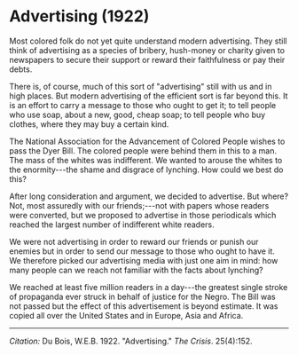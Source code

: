 <!--
title:   Advertising
author:  Du Bois, W.E.B.
journal: The Crisis
year:    1922   
volume:  25
issue:   4
pages:   152
-->

# Advertising (1922)

Most colored folk do not yet quite understand modern advertising. They still think of advertising as a species of bribery, hush-money or charity given to newspapers to secure their support or reward their faithfulness or pay their debts.

There is, of course, much of this sort of "advertising" still with us and in high places. But modern advertising of the efficient sort is far beyond this. It is an effort to carry a message to those who ought to get it; to tell people who use soap, about a new, good, cheap soap; to tell people who buy clothes, where they may buy a certain kind. 

The National Association for the Advancement of Colored People wishes to pass the Dyer Bill. The colored people were behind them in this to a man. The mass of the whites was indifferent. We wanted to arouse the whites to the enormity---the shame and disgrace of lynching. How could we best do this?

After long consideration and argument, we decided to advertise. But where? Not, most assuredly with our friends;---not with papers whose readers were converted, but we proposed to advertise in those periodicals which reached the largest number of indifferent white readers. 

We were not advertising in order to reward our friends or punish our enemies but in order to send our message to those who ought to have it. We therefore picked our advertising media with just one aim in mind: how many people can we reach not familiar with the facts about lynching? 

We reached at least five million readers in a day---the greatest single stroke of propaganda ever struck in behalf of justice for the Negro. The Bill was not passed but the effect of this advertisement is beyond estimate. It was copied all over the United States and in Europe, Asia and Africa.

______________
*Citation:* Du Bois, W.E.B. 1922. "Advertising." *The Crisis*. 25(4):152.